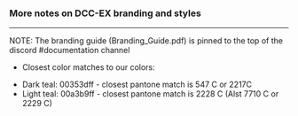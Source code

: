 ### More notes on DCC-EX branding and styles
******************************************

NOTE: The branding guide (Branding_Guide.pdf) is pinned to the top of the discord #documentation channel

- Closest color matches to our colors:

* Dark teal:  00353dff - closest pantone match is 547 C or 2217C
* Light teal: 00a3b9ff - closest pantone match is 2228 C (Alst 7710 C or 2229 C)
